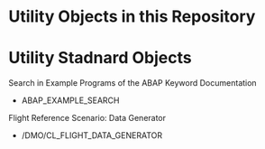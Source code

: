 # Utility Objects in this Repository

# Utility Stadnard Objects

Search in Example Programs of the ABAP Keyword Documentation
- ABAP_EXAMPLE_SEARCH

Flight Reference Scenario: Data Generator
- /DMO/CL_FLIGHT_DATA_GENERATOR
